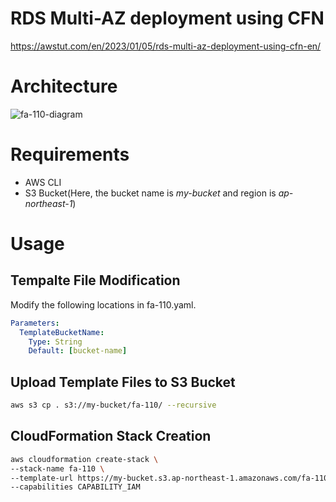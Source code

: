 # RDS Multi-AZ deployment using CFN

https://awstut.com/en/2023/01/05/rds-multi-az-deployment-using-cfn-en/

# Architecture

![fa-110-diagram](https://user-images.githubusercontent.com/84276199/210733565-611f1f49-627f-4cb9-8109-b60f4287a6f4.png)

# Requirements

* AWS CLI
* S3 Bucket(Here, the bucket name is *my-bucket* and region is *ap-northeast-1*)

# Usage

## Tempalte File Modification

Modify the following locations in fa-110.yaml.

```yaml
Parameters:
  TemplateBucketName:
    Type: String
    Default: [bucket-name]
```

## Upload  Template Files to S3 Bucket

```bash
aws s3 cp . s3://my-bucket/fa-110/ --recursive
```

## CloudFormation Stack Creation

```bash
aws cloudformation create-stack \
--stack-name fa-110 \
--template-url https://my-bucket.s3.ap-northeast-1.amazonaws.com/fa-110/fa-110.yaml \
--capabilities CAPABILITY_IAM
```
